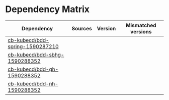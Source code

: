 # Dependency Matrix

Dependency | Sources | Version | Mismatched versions
---------- | ------- | ------- | -------------------
[cb-kubecd/bdd-spring-1590287210](https://github.com/cb-kubecd/bdd-spring-1590287210.git) |  | []() | 
[cb-kubecd/bdd-sbhg-1590288352](https://github.com/cb-kubecd/bdd-sbhg-1590288352.git) |  | []() | 
[cb-kubecd/bdd-gh-1590288352](https://github.com/cb-kubecd/bdd-gh-1590288352.git) |  | []() | 
[cb-kubecd/bdd-nh-1590288352](https://github.com/cb-kubecd/bdd-nh-1590288352.git) |  | []() | 
